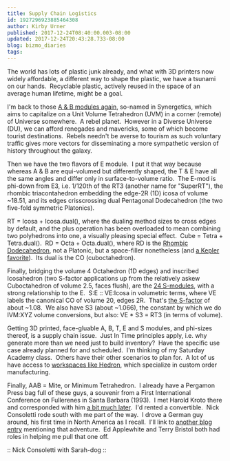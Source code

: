 ```yaml
---
title: Supply Chain Logistics
id: 1927296923885464308
author: Kirby Urner
published: 2017-12-24T08:40:00.003-08:00
updated: 2017-12-24T20:43:28.733-08:00
blog: bizmo_diaries
tags: 
---
```


[](https://www.flickr.com/photos/kirbyurner/29643902771/in/album-72157673871844116/)

The world has lots of plastic junk already, and what with 3D printers now widely affordable, a different way to shape the plastic, we have a tsunami on our hands.  Recyclable plastic, actively reused in the space of an average human lifetime, might be a goal.

I'm back to those [A & B modules again](http://grunch.net/synergetics/modules.html), so-named in Synergetics, which aims to capitalize on a Unit Volume Tetrahedron (UVM) in a corner (remote) of Universe somewhere.  A rebel planet.  However in a Diverse Universe (DU), we can afford renegades and mavericks, some of which become tourist destinations.  Rebels needn't be averse to tourism as such voluntary traffic gives more vectors for disseminating a more sympathetic version of history throughout the galaxy.

Then we have the two flavors of E module.  I put it that way because whereas A & B are equi-volumed but differently shaped, the T & E have all the same angles and differ only in surface-to-volume ratio.  The E-mod is phi-down from E3, i.e. 1/120th of the RT3 (another name for "SuperRT"), the rhombic triacontahedron embedding the edge-2R (1D) icosa of volume ~18.51, and its edges crisscrossing dual Pentagonal Dodecahedron (the two five-fold symmetric Platonics).

RT = Icosa + Icosa.dual(), where the dualing method sizes to cross edges by default, and the plus operation has been overloaded to mean combining two polyhedrons into one, a visually pleasing special effect.  Cube = Tetra + Tetra.dual().  RD = Octa + Octa.dual(), where RD is the [Rhombic Dodecahedron](http://coffeeshopsnet.blogspot.com/2017/04/more-csn-esoterica.html), not a Platonic, but a space-filler nonetheless (and [a Kepler favorite](http://blog.garritys.org/2017/02/keplers-rhombic-polyhedra.html)).  Its dual is the CO (cuboctahedron).

Finally, bridging the volume 4 Octahedron (1D edges) and inscribed Icosahedron (two S-factor applications up from the relatively askew Cuboctahedron of volume 2.5, faces flush), are the [24 S-modules](http://controlroom.blogspot.com/2015/06/math-avoidance.html), with a strong relationship to the E.  S:E :: VE:Icosa in volumetric terms, where VE labels the canonical CO of volume 20, edges 2R.  That's [the S-factor](http://coffeeshopsnet.blogspot.com/2017/11/hypertoons-2017.html) of about ~1.08.  We also have S3 (about ~1.066), the constant by which we do IVM:XYZ volume conversions, but also: VE * S3 = RT3 (in terms of volume).

Getting 3D printed, face-gluable A, B, T, E and S modules, and phi-sizes thereof, is a supply chain issue.  Just In Time principles apply, i.e. why generate more than we need just to build inventory?  Have the specific use case already planned for and scheduled.  I'm thinking of my Saturday Academy class.  Others have their other scenarios to plan for.  A lot of us have access to [workspaces like Hedron](http://controlroom.blogspot.com/2016/09/art-car.html), which specialize in custom order manufacturing.

Finally, AAB = Mite, or Minimum Tetrahedron.  I already have a Pergamon Press bag full of these guys, a souvenir from a First International Conference on Fullerenes in Santa Barbara (1993).  I met Harold Kroto there and corresponded with him [a bit much later](http://mybizmo.blogspot.com/2013/04/wanderers-201343.html).  I'd rented a convertible.  Nick Consoletti rode south with me part of the way.  I drove a German guy around, his first time in North America as I recall.  I'll link to [another blog entry](http://controlroom.blogspot.com/2009/10/oil-water-movie-review.html) mentioning that adventure.  Ed Applewhite and Terry Bristol both had roles in helping me pull that one off.

[](https://www.flickr.com/photos/kirbyurner/4674031264/in/album-72157630026830305/)

:: Nick Consoletti with Sarah-dog ::